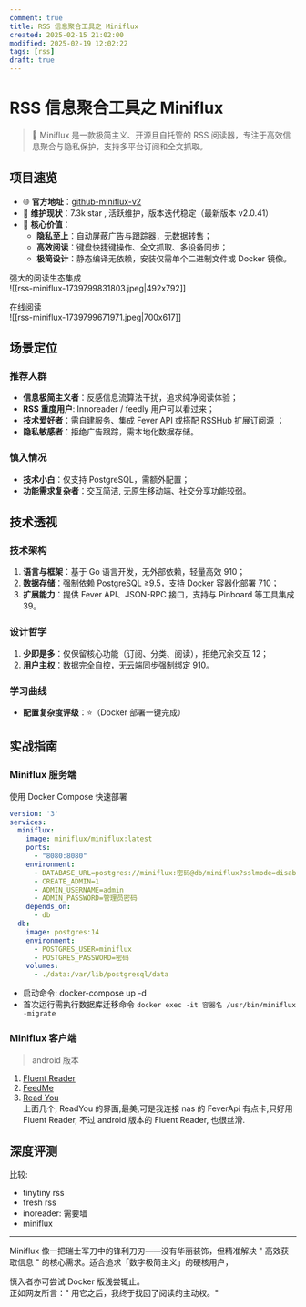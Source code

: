 ```yaml
---
comment: true
title: RSS 信息聚合工具之 Miniflux
created: 2025-02-15 21:02:00
modified: 2025-02-19 12:02:22
tags: [rss]
draft: true
---
```


# RSS 信息聚合工具之 Miniflux
>  🔖 Miniflux 是一款极简主义、开源且自托管的 RSS 阅读器，专注于高效信息聚合与隐私保护，支持多平台订阅和全文抓取。

## 项目速览
* 🌐 **官方地址**：[github-miniflux-v2](https://github.com/miniflux/v2) 
* 👨 **维护现状**：7.3k star , 活跃维护，版本迭代稳定（最新版本 v2.0.41）
* 📌 **核心价值**：
    * **隐私至上**：自动屏蔽广告与跟踪器，无数据转售；
    * **高效阅读**：键盘快捷键操作、全文抓取、多设备同步；
    * **极简设计**：静态编译无依赖，安装仅需单个二进制文件或 Docker 镜像。  

强大的阅读生态集成  
![[rss-miniflux-1739799831803.jpeg|492x792]]

在线阅读  
![[rss-miniflux-1739799671971.jpeg|700x617]]

## 场景定位
### 推荐人群
* **信息极简主义者**：反感信息流算法干扰，追求纯净阅读体验；
* **RSS 重度用户**: Innoreader / feedly 用户可以看过来；
* **技术爱好者**：需自建服务、集成 Fever API 或搭配 RSSHub 扩展订阅源 ；
* **隐私敏感者**：拒绝广告跟踪，需本地化数据存储。
### 慎入情况
* **技术小白**：仅支持 PostgreSQL，需额外配置；
* **功能需求复杂者**：交互简洁, 无原生移动端、社交分享功能较弱。
## 技术透视
### 技术架构
1. **语言与框架**：基于 Go 语言开发，无外部依赖，轻量高效 910；
2. **数据存储**：强制依赖 PostgreSQL ≥9.5，支持 Docker 容器化部署 710；
3. **扩展能力**：提供 Fever API、JSON-RPC 接口，支持与 Pinboard 等工具集成 39。
### 设计哲学
1. **少即是多**：仅保留核心功能（订阅、分类、阅读），拒绝冗余交互 12；
2. **用户主权**：数据完全自控，无云端同步强制绑定 910。

### 学习曲线
* **配置复杂度评级**：⭐️（Docker 部署一键完成）
## 实战指南
### Miniflux 服务端
使用 Docker Compose 快速部署
```yaml
version: '3'
services:
  miniflux:
    image: miniflux/miniflux:latest
    ports:
      - "8080:8080"
    environment:
      - DATABASE_URL=postgres://miniflux:密码@db/miniflux?sslmode=disable
      - CREATE_ADMIN=1
      - ADMIN_USERNAME=admin
      - ADMIN_PASSWORD=管理员密码
    depends_on:
      - db
  db:
    image: postgres:14
    environment:
      - POSTGRES_USER=miniflux
      - POSTGRES_PASSWORD=密码
    volumes:
      - ./data:/var/lib/postgresql/data
```
 * 启动命令: docker-compose up -d
 * 首次运行需执行数据库迁移命令 `docker exec -it 容器名 /usr/bin/miniflux -migrate`
### Miniflux 客户端
> android 版本
1. [Fluent Reader](https://github.com/yang991178/fluent-reader-lite)
2. [FeedMe](https://github.com/seazon/FeedMe)
3. [Read You](https://github.com/Ashinch/ReadYou)  
上面几个, ReadYou 的界面,最美,可是我连接 nas 的 FeverApi 有点卡,只好用 Fluent Reader, 不过 android 版本的 Fluent Reader, 也很丝滑.

## 深度评测
比较:  
* tinytiny rss  
* fresh rss
* inoreader: 需要墙
* miniflux
---

Miniflux 像一把瑞士军刀中的锋利刀刃——没有华丽装饰，但精准解决 " 高效获取信息 " 的核心需求。适合追求「数字极简主义」的硬核用户，

慎入者亦可尝试 Docker 版浅尝辄止。  
正如网友所言：" 用它之后，我终于找回了阅读的主动权。"
